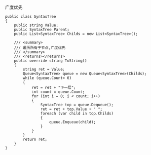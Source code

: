 广度优先  

	public class SyntaxTree
	{
	    public string Value;
	    public SyntaxTree Parent;
	    public List<SyntaxTree> Childs = new List<SyntaxTree>();
	
	    /// <summary>
	    /// 遍历所有子节点,广度优先
	    /// </summary>
	    /// <returns></returns>
	    public override string ToString()
	    {
	        string ret = Value;
	        Queue<SyntaxTree> queue = new Queue<SyntaxTree>(Childs);
	        while (queue.Count> 0)
	        {
	            ret = ret + "下一层";
	            int count = queue.Count;
	            for (int i = 0; i < count; i++)
	            {
	                SyntaxTree top = queue.Dequeue();
	                ret = ret + top.Value + " ";
	                foreach (var child in top.Childs)
	                {
	                    queue.Enqueue(child);
	                }
	            }
	        }
	        return ret;
	    }
	}